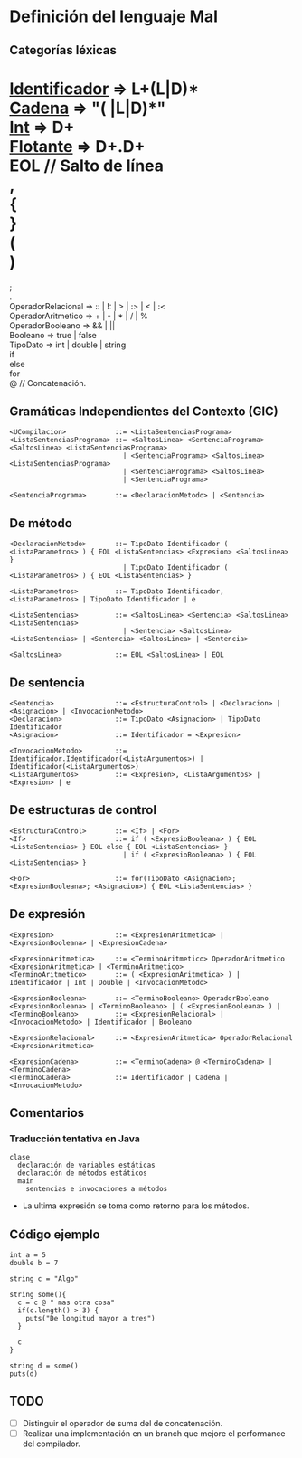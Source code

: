 Definición del lenguaje Mal
===========================

Categorías léxicas
------------------

[Identificador][Identificador] => L+(L|D)*  
[Cadena][Cadena]               => "( |L|D)*"  
[Int][Int]                     => D+  
[Flotante][Flotante]           => D+.D+  
EOL // Salto de línea  
,  
{  
}  
(  
)  
=  
;  
.  
OperadorRelacional => :: | !: | > | :> | < | :<  
OperadorAritmetico => + | - | * | / | %  
OperadorBooleano   => && | ||  
Booleano           => true | false  
TipoDato           => int | double | string  
if  
else  
for  
@ // Concatenación.  


Gramáticas Independientes del Contexto (GIC)
--------------------------------------------

```
<UCompilacion>            ::= <ListaSentenciasPrograma>
<ListaSentenciasPrograma> ::= <SaltosLinea> <SentenciaPrograma> <SaltosLinea> <ListaSentenciasPrograma>
                            | <SentenciaPrograma> <SaltosLinea> <ListaSentenciasPrograma> 
                            | <SentenciaPrograma> <SaltosLinea> 
                            | <SentenciaPrograma>

<SentenciaPrograma>       ::= <DeclaracionMetodo> | <Sentencia>
```

De método
---------

```
<DeclaracionMetodo>       ::= TipoDato Identificador ( <ListaParametros> ) { EOL <ListaSentencias> <Expresion> <SaltosLinea> } 
                            | TipoDato Identificador ( <ListaParametros> ) { EOL <ListaSentencias> }

<ListaParametros>         ::= TipoDato Identificador, <ListaParametros> | TipoDato Identificador | e

<ListaSentencias>         ::= <SaltosLinea> <Sentencia> <SaltosLinea> <ListaSentencias>
                            | <Sentencia> <SaltosLinea> <ListaSentencias> | <Sentencia> <SaltosLinea> | <Sentencia>

<SaltosLinea>             ::= EOL <SaltosLinea> | EOL
```

De sentencia
------------

```
<Sentencia>               ::= <EstructuraControl> | <Declaracion> | <Asignacion> | <InvocacionMetodo>
<Declaracion>             ::= TipoDato <Asignacion> | TipoDato Identificador
<Asignacion>              ::= Identificador = <Expresion>

<InvocacionMetodo>        ::= Identificador.Identificador(<ListaArgumentos>) | Identificador(<ListaArgumentos>)
<ListaArgumentos>         ::= <Expresion>, <ListaArgumentos> | <Expresion> | e
```

De estructuras de control
-------------------------

```
<EstructuraControl>       ::= <If> | <For>
<If>                      ::= if ( <ExpresioBooleana> ) { EOL <ListaSentencias> } EOL else { EOL <ListaSentencias> } 
                            | if ( <ExpresioBooleana> ) { EOL <ListaSentencias> }

<For>                     ::= for(TipoDato <Asignacion>; <ExpresionBooleana>; <Asignacion>) { EOL <ListaSentencias> }
```


De expresión
------------

```
<Expresion>               ::= <ExpresionAritmetica> | <ExpresionBooleana> | <ExpresionCadena>

<ExpresionAritmetica>     ::= <TerminoAritmetico> OperadorAritmetico <ExpresionAritmetica> | <TerminoAritmetico>
<TerminoAritmetico>       ::= ( <ExpresionAritmetica> ) | Identificador | Int | Double | <InvocacionMetodo>

<ExpresionBooleana>       ::= <TerminoBooleano> OperadorBooleano <ExpresionBooleana> | <TerminoBooleano> | ( <ExpresionBooleana> ) | 
<TerminoBooleano>         ::= <ExpresionRelacional> | <InvocacionMetodo> | Identificador | Booleano

<ExpresionRelacional>     ::= <ExpresionAritmetica> OperadorRelacional <ExpresionAritmetica>

<ExpresionCadena>         ::= <TerminoCadena> @ <TerminoCadena> | <TerminoCadena>
<TerminoCadena>           ::= Identificador | Cadena | <InvocacionMetodo>
```

Comentarios
------------

### Traducción tentativa en Java

```
clase
  declaración de variables estáticas
  declaración de métodos estáticos
  main
    sentencias e invocaciones a métodos
```

* La ultima expresión se toma como retorno para los métodos.

Código ejemplo
--------------

```
int a = 5
double b = 7

string c = "Algo"

string some(){
  c = c @ " mas otra cosa"
  if(c.length() > 3) {
    puts("De longitud mayor a tres")
  }

  c
}

string d = some()
puts(d)
```

TODO
----

- [ ] Distinguir el operador de suma del de concatenación.
- [ ] Realizar una implementación en un branch que mejore el performance del compilador.

[Identificador]: http://www.debuggex.com/?re=%5Ba-zA-Z%5D%2B%5Cd%2A&flags=&str=identificador15
[Cadena]: http://www.debuggex.com/?re=%22%5B+%5Cw%5D%2A%22&flags=&str=%22Ejemplo+de+cadena%22
[Int]: http://www.debuggex.com/?re=%5Cd%2B&flags=&str=83498320
[Flotante]: http://www.debuggex.com/?re=%5Cd%2B%5C.%5Cd%2B&flags=&str=12323.98